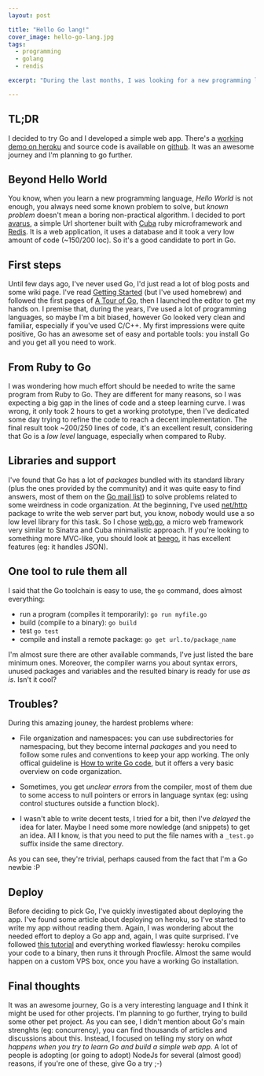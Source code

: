 ```yaml
---
layout: post

title: "Hello Go lang!"
cover_image: hello-go-lang.jpg
tags:
  - programming
  - golang
  - rendis

excerpt: "During the last months, I was looking for a new programming language to learn for *fun and profit*. I picked [Go lang](http://golang.org), then I tried to build something enough complete and/or useful, to see how it feels to program in Go with an everyday task. Here's how it went."

---
```


## TL;DR
I decided to try Go and I developed a simple web app. There's a [working demo on heroku](http://goshort.herokuapp.com) and source code is available on [github](https://github.com/apeacox/goshort). It was an awesome journey and I'm planning to go further.

## Beyond Hello World
You know, when you learn a new programming language, *Hello World* is not enough, you always need some known problem to solve, but *known problem* doesn't mean a boring non-practical algorithm. I decided to port [avarus](https://github.com/apeacox/avarus), a simple Url shortener built with [Cuba](http://cuba.is) ruby microframework and [Redis](http://redis.io). It is a web application, it uses a database and it took a very low amount of code (~150/200 loc). So it's a good candidate to port in Go.

## First steps
Until few days ago, I've never used Go, I'd just read a lot of blog posts and some wiki page. I've read [Getting Started](http://golang.org/doc/install) (but I've used homebrew) and followed the first pages of [A Tour of Go](http://tour.golang.org/), then I launched the editor to get my hands on. I premise that, during the years, I've used a lot of programming languages, so maybe I'm a bit biased, however Go looked very clean and familiar, especially if you've used C/C++.
My first impressions were quite positive, Go has an awesome set of easy and portable tools: you install Go and you get all you need to work.

## From Ruby to Go
I was wondering how much effort should be needed to write the same program from Ruby to Go. They are different for many reasons, so I was expecting a big gap in the lines of code and a steep learning curve. I was wrong, it only took 2 hours to get a working prototype, then I've dedicated some day trying to refine the code to reach a decent implementation. The final result took ~200/250 lines of code, it's an excellent result, considering that Go is a *low level* language, especially when compared to Ruby.

## Libraries and support
I've found that Go has a lot of *packages* bundled with its standard library (plus the ones provided by the community) and it was quite easy to find answers, most of them on the [Go mail list](https://groups.google.com/forum/?fromgroups#!forum/golang-nuts)) to solve problems related to some weirdness in code organization.
At the beginning, I've used [net/http](http://golang.org/pkg/net/http/) package to write the web server part but, you know, nobody would use a so low level library for this task. So I chose [web.go](https://github.com/hoisie/web), a micro web framework very similar to Sinatra and Cuba minimalistic approach. If you're looking to something more MVC-like, you should look at [beego](https://github.com/astaxie/beego), it has excellent features (eg: it handles JSON).

## One tool to rule them all
I said that the Go toolchain is easy to use, the ```go``` command, does almost everything:

* run a program (compiles it temporarily): ```go run myfile.go```
* build (compile to a binary): ```go build```
* test ```go test```
* compile and install a remote package: ```go get url.to/package_name```

I'm almost sure there are other available commands, I've just listed the bare minimum ones. Moreover, the compiler warns you about syntax errors, unused packages and variables and the resulted binary is ready for use *as is*. Isn't it cool?

## Troubles?
During this amazing jouney, the hardest problems where:

* File organization and namespaces: you can use subdirectories for namespacing, but they become internal *packages* and you need to follow some rules and conventions to keep your app working. The only offical guideline is [How to write Go code](http://golang.org/doc/code.html), but it offers a very basic overview on code organization.

* Sometimes, you get *unclear errors* from the compiler, most of them due to some access to null pointers or errors in language syntax (eg: using control stuctures outside a function block).

* I wasn't able to write decent tests, I tried for a bit, then I've *delayed* the idea for later. Maybe I need some more nowledge (and snippets) to get an idea. All I know, is that you need to put the file names with a ```_test.go``` suffix inside the same directory.

As you can see, they're trivial, perhaps caused from the fact that I'm a Go newbie :P

## Deploy
Before deciding to pick Go, I've quickly investigated about deploying the app. I've found some article about deploying on heroku, so I've started to write my app without reading them. Again, I was wondering about the needed effort to deploy a Go app and, again, I was quite surprised. I've followed [this tutorial](http://mmcgrana.github.io/2012/09/getting-started-with-go-on-heroku.html) and everything worked flawlessy: heroku compiles your code to a binary, then runs it through Procfile. Almost the same would happen on a custom VPS box, once you have a working Go installation.

##  Final thoughts
It was an awesome journey, Go is a very interesting language and I think it might be used for other projects. I'm planning to go further, trying to build some other pet project. As you can see, I didn't mention about Go's main strenghts (eg: concurrency), you can find thousands of articles and discussions about this. Instead, I focused on telling my story on *what happens when you try to learn Go and build a simple web app*. A lot of people is adopting (or going to adopt) NodeJs for several (almost good) reasons, if you're one of these, give Go a try ;-)

